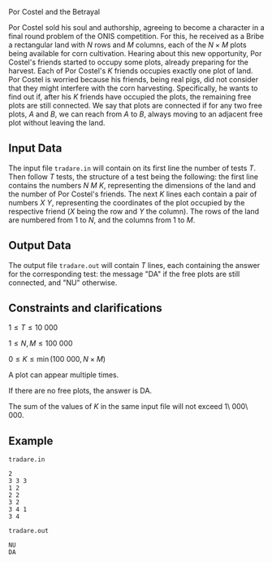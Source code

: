 Por Costel and the Betrayal

Por Costel sold his soul and authorship, agreeing to become a character in a final round problem of the ONIS competition. For this, he received as a Bribe a rectangular land with $N$ rows and $M$ columns, each of the $N \times M$ plots being available for corn cultivation. Hearing about this new opportunity, Por Costel's friends started to occupy some plots, already preparing for the harvest. Each of Por Costel's $K$ friends occupies exactly one plot of land. Por Costel is worried because his friends, being real pigs, did not consider that they might interfere with the corn harvesting. Specifically, he wants to find out if, after his $K$ friends have occupied the plots, the remaining free plots are still connected. We say that plots are connected if for any two free plots, $A$ and $B$, we can reach from $A$ to $B$, always moving to an adjacent free plot without leaving the land.

## Input Data

The input file `tradare.in` will contain on its first line the number of tests $T$. Then follow $T$ tests, the structure of a test being the following: the first line contains the numbers $N$ $M$ $K$, representing the dimensions of the land and the number of Por Costel's friends. The next $K$ lines each contain a pair of numbers $X$ $Y$, representing the coordinates of the plot occupied by the respective friend ($X$ being the row and $Y$ the column). The rows of the land are numbered from 1 to $N$, and the columns from 1 to $M$.

## Output Data

The output file `tradare.out` will contain $T$ lines, each containing the answer for the corresponding test: the message "DA" if the free plots are still connected, and "NU" otherwise.

## Constraints and clarifications

$1 \leq T \leq 10\ 000$

$1 \leq N, M \leq 100\ 000$

$0 \leq K \leq \min(100\ 000, N \times M)$

A plot can appear multiple times.

If there are no free plots, the answer is DA.

The sum of the values of $K$ in the same input file will not exceed 1\ 000\ 000.

## Example

`tradare.in`

```
2
3 3 3
1 2
2 2
3 2
3 4 1
3 4
```

`tradare.out`

```
NU
DA
```